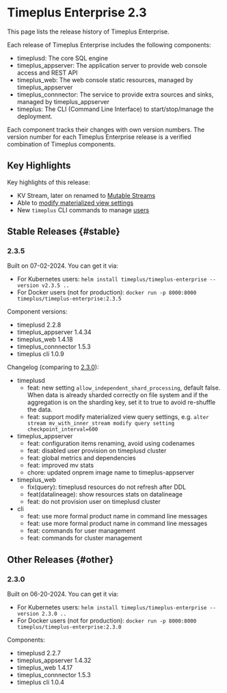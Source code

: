 # Timeplus Enterprise 2.3

This page lists the release history of Timeplus Enterprise.

Each release of Timeplus Enterprise includes the following components:

- timeplusd: The core SQL engine
- timeplus_appserver: The application server to provide web console access and REST API
- timeplus_web: The web console static resources, managed by timeplus_appserver
- timeplus_connnector: The service to provide extra sources and sinks, managed by timeplus_appserver
- timeplus: The CLI (Command Line Interface) to start/stop/manage the deployment.

Each component tracks their changes with own version numbers. The version number for each Timeplus Enterprise release is a verified combination of Timeplus components.

## Key Highlights

Key highlights of this release:

- KV Stream, later on renamed to [Mutable Streams](mutable-stream)
- Able to [modify materialized view settings](sql-alter-stream)
- New `timeplus` CLI commands to manage [users](cli-user)

## Stable Releases {#stable}

### 2.3.5

Built on 07-02-2024. You can get it via:

- For Kubernetes users: `helm install timeplus/timeplus-enterprise --version v2.3.5 ..`
- For Docker users (not for production): `docker run -p 8000:8000 timeplus/timeplus-enterprise:2.3.5`

Component versions:

- timeplusd 2.2.8
- timeplus_appserver 1.4.34
- timeplus_web 1.4.18
- timeplus_connnector 1.5.3
- timeplus cli 1.0.9

Changelog (comparing to [2.3.0](#230)):

- timeplusd
  - feat: new setting `allow_independent_shard_processing`, default false. When data is already sharded correctly on file system and if the aggregation is on the sharding key, set it to true to avoid re-shuffle the data.
  - feat: support modify materialized view query settings, e.g. `alter stream mv_with_inner_stream modify query setting checkpoint_interval=600`
- timeplus_appserver
  - feat: configuration items renaming, avoid using codenames
  - feat: disabled user provision on timeplusd cluster
  - feat: global metrics and dependencies
  - feat: improved mv stats
  - chore: updated onprem image name to timeplus-appserver
- timeplus_web
  - fix(query): timeplusd resources do not refresh after DDL
  - feat(datalineage): show resources stats on datalineage
  - feat: do not provision user on timeplusd cluster
- cli
  - feat: use more formal product name in command line messages
  - feat: use more formal product name in command line messages
  - feat: commands for user management
  - feat: commands for cluster management

## Other Releases {#other}

### 2.3.0

Built on 06-20-2024. You can get it via:

- For Kubernetes users: `helm install timeplus/timeplus-enterprise --version 2.3.0 ..`
- For Docker users (not for production): `docker run -p 8000:8000 timeplus/timeplus-enterprise:2.3.0`

Components:

- timeplusd 2.2.7
- timeplus_appserver 1.4.32
- timeplus_web 1.4.17
- timeplus_connnector 1.5.3
- timeplus cli 1.0.4
